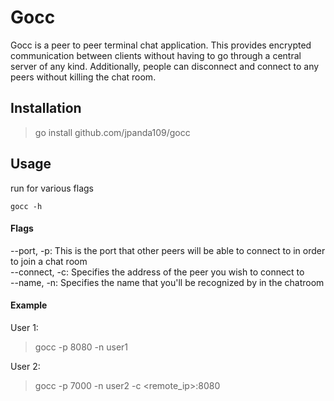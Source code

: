 # Gocc

Gocc is a peer to peer terminal chat application. This provides encrypted
communication between clients without having to go through a central server
of any kind. Additionally, people can disconnect and connect to any peers
without killing the chat room.

## Installation

> go install github.com/jpanda109/gocc

## Usage

run for various flags
```
gocc -h
```

#### Flags
--port, -p: This is the port that other peers will be able to connect to in order
to join a chat room  
--connect, -c: Specifies the address of the peer you wish to connect to  
--name, -n: Specifies the name that you'll be recognized by in the chatroom

#### Example
User 1:
> gocc -p 8080 -n user1

User 2:
> gocc -p 7000 -n user2 -c <remote_ip>:8080
